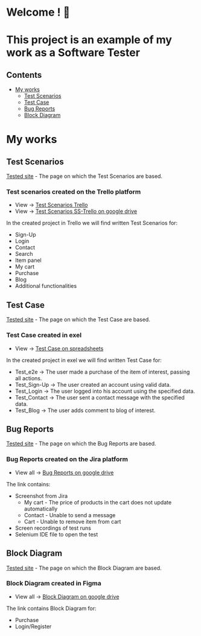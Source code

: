 # Welcome ! 👋

# This project is an example of my work as a Software Tester

## Contents
 * [My works](#My-Works)
     - [Test Scenarios](#Test-Scenarios)
     - [Test Case](#Test-Case)
     - [Bug Reports](#Bug-Reports)
     - [Block Diagram](#Block-Diagram)


# My works


## Test Scenarios

[Tested site](https://skleptest.pl/) - The page on which the Test Scenarios are based.

### Test scenarios created on the Trello platform

  * View -> [Test Scenarios Trello](https://trello.com/invite/b/oD9Efh1M/ATTI2e495bd98a904a292947c3b9233007281D1487F3/tester-portfolio)
  * View -> [Test Scenarios SS-Trello on google drive](https://drive.google.com/drive/folders/104Q1kiYrXtRvZ22Tl04QQFnQQGYCotr0?usp=sharing)
    
In the created project in Trello we will find written Test Scenarios for:

  * Sign-Up
  * Login
  * Contact
  * Search
  * Item panel
  * My cart
  * Purchase
  * Blog
  * Additional functionalities


## Test Case

[Tested site](https://skleptest.pl/) - The page on which the Test Case are based.

### Test Case created in exel

  * View -> [Test Case on spreadsheets](https://docs.google.com/spreadsheets/d/1ePSIMLyTIC4nmwZJsaL8uBD6Q0nu8bz9L8HEUCzP_VU/edit?usp=sharing)

In the created project in exel  we will find written Test Case for:

  * Test_e2e -> The user made a purchase of the item of interest, passing all actions.
  * Test_Sign-Up -> The user created an account using valid data.
  * Test_Login -> The user logged into his account using the specified data.
  * Test_Contact -> The user sent a contact message with the specified data.
  * Test_Blog -> The user adds comment to blog of interest.
  
    
## Bug Reports

[Tested site](https://skleptest.pl/) - The page on which the Bug Reports are based.

### Bug Reports created on the Jira platform
  
  * View all -> [Bug Reports on google drive](https://drive.google.com/drive/folders/1uuKTU3-YcrMwNW7I1PRrZk5FYh-dEq74?usp=sharing)
   
   The link contains:
   * Screenshot from Jira 
       - My cart - The price of products in the cart does not update automatically
       - Contact - Unable to send a message 
       - Cart - Unable to remove item from cart
   * Screen recordings of test runs
   * Selenium IDE file to open the test


## Block Diagram

[Tested site](https://skleptest.pl/) - The page on which the Block Diagram are based.

### Block Diagram created in Figma

 * View all -> [Block Diagram on google drive](https://drive.google.com/file/d/1eplCfTksKztKqxXXAj8WVXolJYnW1T_z/view?usp=sharing)
 
 The link contains Block Diagram for:
  * Purchase
  * Login/Register
  

